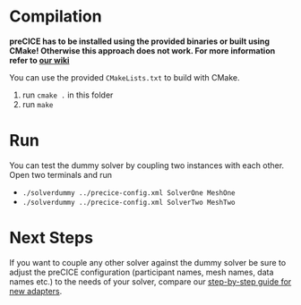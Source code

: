 # Compilation

**preCICE has to be installed using the provided binaries or built using CMake! Otherwise this approach does not work. For more information refer to [our wiki](https://github.com/precice/precice/wiki/Get-preCICE)**

You can use the provided `CMakeLists.txt` to build with CMake.

1. run `cmake .` in this folder
2. run `make`

# Run

You can test the dummy solver by coupling two instances with each other. Open two terminals and run
 * `./solverdummy ../precice-config.xml SolverOne MeshOne`
 * `./solverdummy ../precice-config.xml SolverTwo MeshTwo`

# Next Steps

If you want to couple any other solver against the dummy solver be sure to adjust the preCICE configuration (participant names, mesh names, data names etc.) to the needs of your solver, compare our [step-by-step guide for new adapters](https://github.com/precice/precice/wiki/Adapter-Example).
